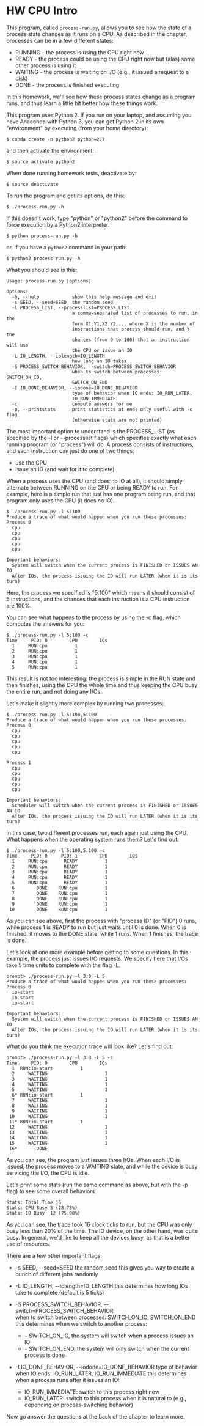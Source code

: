 # HW CPU Intro

This program, called `process-run.py`, allows you to see how the state of a process state changes as it runs on a CPU. As described in the chapter, processes can be in a few different states:

  - RUNNING - the process is using the CPU right now
  - READY   - the process could be using the CPU right now but (alas) some other process is using it
  - WAITING - the process is waiting on I/O (e.g., it issued a request to a disk)
  - DONE - the process is finished executing

In this homework, we'll see how these process states change as a program runs, and thus learn a little bit better how these things work.

This program uses Python 2.  If you run on your laptop, and assuming you have Anaconda with Python 3, you can get Python 2 in its own "environment" by executing (from your home directory):
```
$ conda create -n python2 python=2.7
```
and then activate the environment:
```
$ source activate python2
```

When done running homework tests, deactivate by:
```
$ source deactivate
```

To run the program and get its options, do this:
```
$ ./process-run.py -h
```

If this doesn't work, type "python" or "python2" before the command to force execution by a Python2 interpreter.

```
$ python process-run.py -h
```
or, if you have a `python2` command in your path:
```
$ python2 process-run.py -h
```


What you should see is this:
```
Usage: process-run.py [options]

Options:
  -h, --help            show this help message and exit
  -s SEED, --seed=SEED  the random seed
  -l PROCESS_LIST, --processlist=PROCESS_LIST
                        a comma-separated list of processes to run, in the
                        form X1:Y1,X2:Y2,... where X is the number of
                        instructions that process should run, and Y the
                        chances (from 0 to 100) that an instruction will use
                        the CPU or issue an IO
  -L IO_LENGTH, --iolength=IO_LENGTH
                        how long an IO takes
  -S PROCESS_SWITCH_BEHAVIOR, --switch=PROCESS_SWITCH_BEHAVIOR
                        when to switch between processes: SWITCH_ON_IO,
                        SWITCH_ON_END
  -I IO_DONE_BEHAVIOR, --iodone=IO_DONE_BEHAVIOR
                        type of behavior when IO ends: IO_RUN_LATER,
                        IO_RUN_IMMEDIATE
  -c                    compute answers for me
  -p, --printstats      print statistics at end; only useful with -c flag
                        (otherwise stats are not printed)
```
The most important option to understand is the PROCESS_LIST (as specified by the -l or --processlist flags) which specifies exactly what each running program (or "process") will do. A process consists of instructions, and each instruction can just do one of two things:  
- use the CPU  
- issue an IO (and wait for it to complete)  

When a process uses the CPU (and does no IO at all), it should simply alternate between RUNNING on the CPU or being READY to run. For example, here is a simple run that just has one program being run, and that program only uses the CPU (it does no IO).

```
$ ./process-run.py -l 5:100
Produce a trace of what would happen when you run these processes:
Process 0
  cpu
  cpu
  cpu
  cpu
  cpu

Important behaviors:
  System will switch when the current process is FINISHED or ISSUES AN IO
  After IOs, the process issuing the IO will run LATER (when it is its turn)
```

Here, the process we specified is "5:100" which means it should consist of 5 instructions, and the chances that each instruction is a CPU instruction are 100%.

You can see what happens to the process by using the -c flag, which computes the answers for you:
```
$ ./process-run.py -l 5:100 -c
Time     PID: 0        CPU        IOs
  1     RUN:cpu          1
  2     RUN:cpu          1
  3     RUN:cpu          1
  4     RUN:cpu          1
  5     RUN:cpu          1
```
This result is not too interesting: the process is simple in the RUN state and then finishes, using the CPU the whole time and thus keeping the CPU busy the entire run, and not doing any I/Os.

Let's make it slightly more complex by running two processes:

```
$ ./process-run.py -l 5:100,5:100
Produce a trace of what would happen when you run these processes:
Process 0
  cpu
  cpu
  cpu
  cpu
  cpu

Process 1
  cpu
  cpu
  cpu
  cpu
  cpu

Important behaviors:
  Scheduler will switch when the current process is FINISHED or ISSUES AN IO
  After IOs, the process issuing the IO will run LATER (when it is its turn)
```
In this case, two different processes run, each again just using the CPU. What happens when the operating system runs them? Let's find out:
```
$ ./process-run.py -l 5:100,5:100 -c
Time     PID: 0     PID: 1        CPU        IOs
  1     RUN:cpu      READY          1
  2     RUN:cpu      READY          1
  3     RUN:cpu      READY          1
  4     RUN:cpu      READY          1
  5     RUN:cpu      READY          1
  6        DONE    RUN:cpu          1
  7        DONE    RUN:cpu          1
  8        DONE    RUN:cpu          1
  9        DONE    RUN:cpu          1
 10        DONE    RUN:cpu          1
```
As you can see above, first the process with "process ID" (or "PID") 0 runs, while process 1 is READY to run but just waits until 0 is done. When 0 is finished, it moves to the DONE state, while 1 runs. When 1 finishes, the trace is done.

Let's look at one more example before getting to some questions. In this example, the process just issues I/O requests. We specify here that I/Os take 5 time units to complete with the flag -L.
```
prompt> ./process-run.py -l 3:0 -L 5
Produce a trace of what would happen when you run these processes:
Process 0
  io-start
  io-start
  io-start

Important behaviors:
  System will switch when the current process is FINISHED or ISSUES AN IO
  After IOs, the process issuing the IO will run LATER (when it is its turn)
```
What do you think the execution trace will look like? Let's find out:
```
prompt> ./process-run.py -l 3:0 -L 5 -c
Time     PID: 0        CPU        IOs
  1  RUN:io-start          1
  2     WAITING                     1
  3     WAITING                     1
  4     WAITING                     1
  5     WAITING                     1
  6* RUN:io-start          1
  7     WAITING                     1
  8     WAITING                     1
  9     WAITING                     1
 10     WAITING                     1
 11* RUN:io-start          1
 12     WAITING                     1
 13     WAITING                     1
 14     WAITING                     1
 15     WAITING                     1
 16*       DONE
```
As you can see, the program just issues three I/Os. When each I/O is issued, the process moves to a WAITING state, and while the device is busy servicing the I/O, the CPU is idle.

Let's print some stats (run the same command as above, but with the -p flag) to see some overall behaviors:
```
Stats: Total Time 16
Stats: CPU Busy 3 (18.75%)
Stats: IO Busy  12 (75.00%)
```
As you can see, the trace took 16 clock ticks to run, but the CPU was only busy less than 20% of the time. The IO device, on the other hand, was quite busy. In general, we'd like to keep all the devices busy, as that is a better use of resources.

There are a few other important flags:  
- -s SEED, --seed=SEED
    the random seed this gives you way to create a bunch of different jobs randomly  

- -L IO_LENGTH, --iolength=IO_LENGTH
    this determines how long IOs take to complete (default is 5 ticks)

- -S PROCESS_SWITCH_BEHAVIOR, --switch=PROCESS_SWITCH_BEHAVIOR  
    when to switch between processes: SWITCH_ON_IO, SWITCH_ON_END
    this determines when we switch to another process:
    - `-` SWITCH_ON_IO, the system will switch when a process issues an IO
    - `-` SWITCH_ON_END, the system will only switch when the current process is done

- -I IO_DONE_BEHAVIOR, --iodone=IO_DONE_BEHAVIOR
    type of behavior when IO ends: IO_RUN_LATER, IO_RUN_IMMEDIATE
    this determines when a process runs after it issues an IO:
    - IO_RUN_IMMEDIATE: switch to this process right now
    - IO_RUN_LATER: switch to this process when it is natural to
      (e.g., depending on process-switching behavior)

Now go answer the questions at the back of the chapter to learn more.
